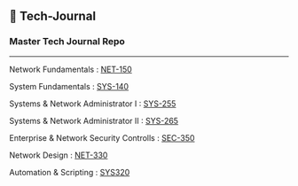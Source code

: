 ## 📓 Tech-Journal
### Master Tech Journal Repo
---------------------------

Network Fundamentals : [NET-150](https://github.com/louismattiolo/NET-150/wiki)

System Fundamentals :  [SYS-140](https://github.com/louismattiolo/SYS-140/wiki)

Systems & Network Administrator I  : [SYS-255](https://github.com/louismattiolo/SYS-255)

Systems & Network Administrator II  : [SYS-265](https://github.com/louismattiolo/SYS-265)
 
Enterprise & Network Security Controlls  : [SEC-350](https://github.com/louismattiolo/SEC-350/wiki)

Network Design : [NET-330](https://github.com/louismattiolo/NET-330/wiki)
        
Automation & Scripting : [SYS320](https://github.com/louismattiolo/SYS320-01) 
